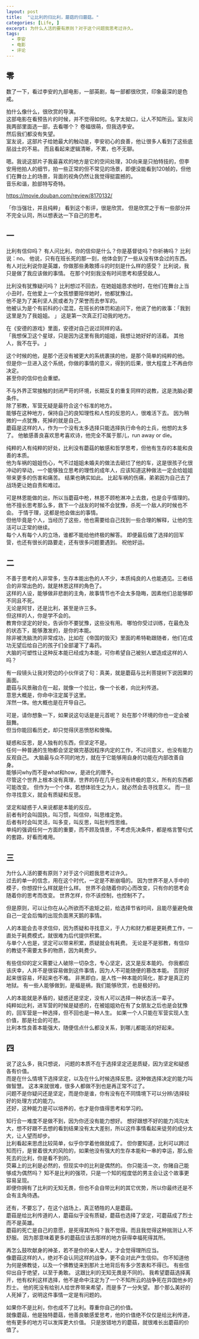 ```yaml
---
layout: post
title:  "让比利的归比利，蘑菇的归蘑菇。"
categories: [Life, ]
excerpt: 为什么人活的要有原则？对于这个问题我思考过许久。 
tags:
  - 李安
  - 电影
  - 评论
---
```


## 零

数了一下，看过李安的九部电影，一部英剧，每一部都很欣赏，印象最深的是色戒。  

拍什么像什么，很欣赏的导演。  
这部电影在看预告片的时候，并不觉得如何。名字太拗口，让人不知所云。室友问我两部里面选一部，去看哪个？
卷福很萌，但我选李安。  
然后我们都没有失望。  
室友说，这部片子给她最大的触动是，李安初心的良善，他让很多人看到了这些底层战士的不易。  而且看起来逻辑清晰，不累，也不无聊。  

嗯。我说这部片子我最喜欢的地方是它的空间处理，3D向来是只拍特技的，但李安用他拍人的细节，拍一些正常的但不常见的场景，即便没能看到120帧的，但他们在舞台上的场景，背面的视角仍然让我觉得挺震撼的。  
音乐和谐，脸部特写奇特。  

https://movie.douban.com/review/8170132/

「你当强壮，并且纯粹」
看到这个影评，很是欣赏。  但是欣赏之于有一些部分并不完全认同，所以想表达一下自己的思考。  


## 一

比利有信仰吗？
有人问比利，你的信仰是什么？你是基督徒吗？你祈祷吗？
比利说：no。  他说，只有在班长死的那一刻，他体会到了一些从没有体会过的东西。  
有人对比利说你是英雄，你做那些勇敢搏斗的时刻是什么样的感受？
比利说，我只是做了我应该做的事情。  在那个时刻我没有时间思考和感受敌人。  


比利没有犹豫疑问吗？
比利想过不回去，在她姐姐恳求他时，在他们在舞台上当小丑时，在他爱上一个女孩想要陪伴她时，他都犹豫过。  
他不是为了美利坚人民或者为了荣誉而去参军的。  
他被认为是个有前科的小混混，在班长的体罚和追问下，他说了他的故事：「我到这里是为了我姐姐。  」
这是第一次真正打动我的地方。  

在《安德的游戏》里面，安德对自己说过同样的话。  
「我想保卫这个星球，只是因为这里有我的姐姐，我想让她好好的活着。  其他人，我不在乎。  」

这个时候的他，是那个还没有被更大的系统裹挟的他，是那个简单的纯粹的他。  
但是你一旦进入这个系统，你做的事情的意义，得到的后果，很大程度上不再由你决定。  
甚至你的信仰也会重塑。  

不与外界正常接触的封闭严苛的环境，长期反复的重复同样的说教，这是洗脑必要条件。  
除了邪教，军营无疑是最符合这个标准的地方。  
能够在这种地方，保持自己的良知理性和人性的反思的人，很难活下去。  因为稍微的一点犹豫，死掉的就是自己。  
蘑菇是这样的人，作为一个没有太多选择只能选择执行命令的士兵，他想的太多了。  他敏感善良喜欢思考喜欢诗，他完全不属于那儿，run away or die。  

纯粹的人有纯粹的好处，比利没有蘑菇的敏感和哲学思考，但他有生存的本能和良善的本质。  
他为车祸的姐姐伤心，气不过姐姐未婚夫的做法去砸烂了他的车，这是很孩子化很冲动的举动，一个能够独立思考的理性的成年人，应该知道这种做法一定会给姐姐带来更多的伤害和痛苦。  结果也确实如此。  比起车祸的伤痛，弟弟因为自己去了战场更让她自责和难过。  

可是林恩能做的出，所以当蘑菇中枪，林恩不顾枪淋冲上去救，也是合乎情理的。  他不擅长思考那么多，救下一个战友的时候不会犹豫，杀死一个敌人的时候也不会。  于情于理，这都是他会做出的事情。  
但他毕竟是个人，当经历了这些，他也需要给自己找到一些合理的解释，让他的生活可以正常的继续。  
每个人有每个人的立场，谁都不能给他终极的解答。  即便最后做了选择的回军营，也还有很长的路要走，还有很多问题要遇到。  祝他好运。  


## 二

不善于思考的人非常多，生存本能出色的人不少，本质纯良的人也能遇见。三者结合的非常出色的，就是林恩这样的角色了。  
这样的人设，能够做非悲剧的主角，故事情节也不会太多隐晦，因素他们总能够即不同且不死。  
无论是阿甘，还是比利，甚至是许三多。  
但这样的人，你是学不会的。  
教育你坚定的好处，告诉你不要犹豫，这些没有用。  哪怕你受过训练，在最危及的状态下，能够激发的，是你的本能。  
除非被洗脑洗的非常成功，比如在《帝国的毁灭》里面的希特勒跟随者，他们在成功无望后给自己的孩子们全部灌下了毒药。  
大脑的可塑性让这种反本能已经成为本能，可你希望自己被别人塑造成这样的人吗？

有一段镜头让我对旁边的小伙伴说了句：真美，就是蘑菇与比利菩提树下说因果的画面。  
蘑菇与风景融合在一起，就像一个拉比，像一个长者，向比利传道。  
意思大概是，你命中注定属于这里。  
浑然一体。他大概也是在开导自己。  

可是，请你想象一下，如果说这句话是是元首呢？
处在那个环境的你也一定会被鼓舞。  
但当你能回看历史，却只觉得厌恶愤怒和懊悔。  

疑惑和反思，是人独有的东西，但坚定不是。  
任何一种普通的生物都会坚定做完基因程序内定的工作，不过问意义，也没有能力反观自己。  大脑最与众不同的地方，就在于它能够用自身的功能在内部改善自身。  
能够问why而不是what和how，是进化的赠予。  
尽管这个世界上根本没有真理，世界的存在几乎也没有终极的意义，所有的东西都可能改变。  但作为一个个体，若想体验生之为人，就必然会去寻找意义。  而一旦你寻找意义，就会有质疑和反思。  


坚定和疑惑于人来说都是本能的反应。  
前者有时会叫固执，叫习惯，叫信仰，叫思维定势。  
后者有时会叫灵活，叫多变，叫反思，叫批判性思维。  
单纯的强调任何一方面的重要，而不顾及情景，不考虑先决条件，都是格言警句式的套路，好看而难用。  


## 三

为什么人活的要有原则？对于这个问题我思考过许久。  
过去的单一的信念，用在这个时代，一定是不断崩塌的。  因为世界不是人手中的模子，你想捏什么样就是什么样。  世界不会随着你的心而改变，只有你的思考会随着你的思考而改变。  世界怎样，你不该控制，也控制不了。  

但是原则，可以让你在从心所欲而不逾矩之前，给选择节省时间，且能尽量避免做自己一定会后悔的出现负面黑天鹅的事情。  

人的本能会去寻求信仰，因为质疑和寻找意义，于人力和财力都是更耗费工作，一直处于耗费模式，就很难为后代提供积累。  
与单个人也是，坚定可以带来积累，质疑就会有耗费。  无论是不是邪教，有信仰的教徒不需要太多的物质，因为耗费少。  

有些信仰的定义需要让人破除一切杂念，专心坚定，这又是反本能的。  你我都应该庆幸，人并不是很容易做到这件事情，因为人不可能随便的篡改本能。  否则好起来很容易，坏起来也不难。  非黑即白，是人性一种本能的简化，那才是真正的地狱。  有一些人能够做到，是福是祸，我们能够欣赏，也是极好的。  

人的本能就是矛盾的，疑惑还是坚定，没有人可以选择一种状态活一辈子。  
纯粹如比利，进军营的时候是疑惑的，在被姐姐劝在有了女朋友之后也是会犹豫的，回军营是一种选择，但不回也是一种人生。  如果一个人只能在军营实现人生价值，那是社会的可悲。  
比利本性良善本能强大，随便信点什么都没关系，到哪儿都能活的好起来。  


## 四

说了这么多，我只想说，
问题的本质不在于选择坚定还是质疑，因为坚定和疑惑各有价值。  
而是在什么情境下选择坚定，以及在什么时候选择反思。这种做选择决定的能力叫做智慧。  这本来就很难，很多人都做不到也是再正常不过了。  
问题不是你疑问还是坚定，而是你是谁，你有没有在不同情境下可以分辨/选择较好的处理方式的能力。  
还好，这种能力是可以培养的，也才是你值得思考和学习的。  

知行合一难度不是做不到，因为你还没有能力想好。  想好跟想不好的能力鸿沟太大，想不好跟不去想的看到结果没有太大差别，所以这件事情看起来徒劳的成分太大，让人望而却步。  
比利看起来思虑比较简单，似乎你学着他做就成了。  但你要知道，比利可以跨过知而行，是冒着很大的风险的，如果他没有强大的生存本能和一串的幸运，那么些死去的比利，你是看不到的。  
荧幕上的比利是必然的，但现实中的比利是偶然的。  你只能活一次，你赌自己能够成为偶然吗？
知不是比利的强项，只是一个知的程度低的男主会让这个故事更容易呈现。  
即便你拥有了比利的无知无畏，但也不会自带比利的其它优势，所以你最终还是不会有主角待遇。  

还有，不要忘了，在这个战场上，真正牺牲的人是蘑菇。  
蘑菇是给比利传道的人，蘑菇似乎没有质疑，蘑菇也选择了坚定，可蘑菇成了烈士而不是英雄。  
蘑菇的死亡是自己的意愿，是死得其所吗？我不觉得。而且我觉得这种揣测让人不舒服。  因为那意味着更多的蘑菇应该去那样的地方获得幸福死得其所。  

再怎么鼓吹献身的神圣，若不是你的亲人爱人，才会觉得理所应当。  
像蘑菇这样的人，绝对不会认同这样的战争，更不会对此产生信仰。  你不知道他为何是佛教徒，以及一个佛教徒来到那片土地背后有多少苦衷和不得已。  有些信仰出自于绝望，以至于勇敢。  这跟比利的无知无畏是不同的。  我希望蘑菇选择离开，他有权利这样选择，他不是命中注定为了一个不知所云的战争死在异国他乡的烈士。  他的死没有给别人给世界带来希望，而是多了一分失望。  那个那么美好的人死掉了，说明这件事情一定是有问题的。  

如果你不是比利，你也成不了比利。尊重你自己的价值。  
就像蘑菇，他是独特蘑菇，他善良敏感爱思考，他的价值绝不仅仅是给比利传道，他有更多的地方可以发挥更大价值。  只是放错地方的蘑菇，就很难长出蘑菇的价值了。  
